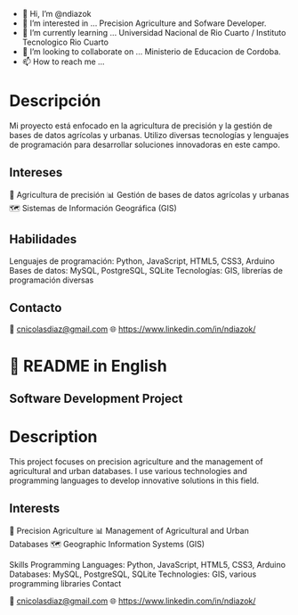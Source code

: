 - 👋 Hi, I’m @ndiazok
- 👀 I’m interested in ... Precision Agriculture and Sofware Developer.
- 🌱 I’m currently learning ... Universidad Nacional de Rio Cuarto / Instituto Tecnologico Rio Cuarto
- 💞️ I’m looking to collaborate on ... Ministerio de Educacion de Cordoba. 
- 📫 How to reach me ...

# Descripción
Mi proyecto está enfocado en la agricultura de precisión y la gestión de bases de datos agrícolas y urbanas. Utilizo diversas tecnologías y lenguajes de programación para desarrollar soluciones innovadoras en este campo.

## Intereses
🌱 Agricultura de precisión
📊 Gestión de bases de datos agrícolas y urbanas
🗺️ Sistemas de Información Geográfica (GIS)

## Habilidades
Lenguajes de programación: Python, JavaScript, HTML5, CSS3, Arduino
Bases de datos: MySQL, PostgreSQL, SQLite
Tecnologías: GIS, librerías de programación diversas

## Contacto
📧 cnicolasdiaz@gmail.com
🌐 https://www.linkedin.com/in/ndiazok/

# 📄 README in English

## Software Development Project

# Description
This project focuses on precision agriculture and the management of agricultural and urban databases. I use various technologies and programming languages to develop innovative solutions in this field.

## Interests
🌱 Precision Agriculture
📊 Management of Agricultural and Urban Databases
🗺️ Geographic Information Systems (GIS)

Skills
Programming Languages: Python, JavaScript, HTML5, CSS3, Arduino
Databases: MySQL, PostgreSQL, SQLite
Technologies: GIS, various programming libraries
Contact

📧 cnicolasdiaz@gmail.com
🌐 https://www.linkedin.com/in/ndiazok/
